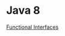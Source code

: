 # Java 8

[Functional Interfaces](https://github.com/eMahtab/java/tree/main/Java-8/functional-interfaces)